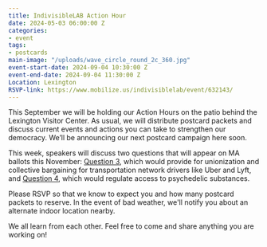 ```yaml
---
title: IndivisibleLAB Action Hour
date: 2024-05-03 06:00:00 Z
categories:
- event
tags:
- postcards
main-image: "/uploads/wave_circle_round_2c_360.jpg"
event-start-date: 2024-09-04 10:30:00 Z
event-end-date: 2024-09-04 11:30:00 Z
Location: Lexington
RSVP-link: https://www.mobilize.us/indivisiblelab/event/632143/
---
```


This September we will be holding our Action Hours on the patio behind the Lexington Visitor Center. As usual, we will distribute postcard packets and discuss current events and actions you can take to strengthen our democracy. We’ll be announcing our next postcard campaign here soon.

This week, speakers will discuss two questions that will appear on MA ballots this November: [Question 3](https://ballotpedia.org/Massachusetts_Question_3,_Unionization_and_Collective_Bargaining_for_Transportation_Network_Drivers_Initiative_(2024)), which would provide for unionization and collective bargaining for transportation network drivers like Uber and Lyft, and [Question 4](https://ballotpedia.org/Massachusetts_Question_4,_Regulated_Access_to_Psychedelic_Substances_Initiative_(2024)), which would regulate access to psychedelic substances.

Please RSVP so that we know to expect you and how many postcard packets to reserve. In the event of bad weather, we'll notify you about an alternate indoor location nearby.

We all learn from each other. Feel free to come and share anything you are working on!